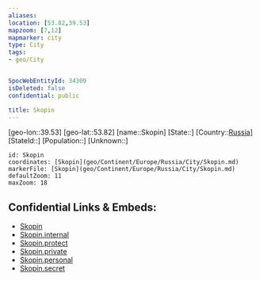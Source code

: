 ```yaml
---
aliases: 
location: [53.82,39.53]
mapzoom: [7,12] 
mapmarker: city 
type: City
tags:
- geo/City


SpocWebEntityId: 34309
isDeleted: false
confidential: public

title: Skopin
---
```

[geo-lon::39.53]
[geo-lat::53.82]
[name::Skopin]
[State::]
[Country::[Russia](geo/Continent/Europe/Russia.md)]
[StateId::]
[Population::]
[Unknown::]


```leaflet
id: Skopin
coordinates: [Skopin](geo/Continent/Europe/Russia/City/Skopin.md)
markerFile: [Skopin](geo/Continent/Europe/Russia/City/Skopin.md)
defaultZoom: 11 
maxZoom: 18
```


## Confidential Links & Embeds: 
- [Skopin](../../../../../../_public/geo/Continent/Europe/Russia/City/Skopin.md) 
- [Skopin.internal](../../../../../../_internal/geo/Continent/Europe/Russia/City/Skopin.internal.md) 
- [Skopin.protect](../../../../../../_protect/geo/Continent/Europe/Russia/City/Skopin.protect.md) 
- [Skopin.private](../../../../../../_private/geo/Continent/Europe/Russia/City/Skopin.private.md) 
- [Skopin.personal](../../../../../../_personal/geo/Continent/Europe/Russia/City/Skopin.personal.md) 
- [Skopin.secret](../../../../../../_secret/geo/Continent/Europe/Russia/City/Skopin.secret.md) 
